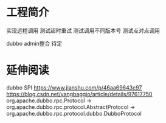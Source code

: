 # 工程简介
实现远程调用
测试超时重试
测试调用不同版本号
测试点对点调用

dubbo admin整合 待定

# 延伸阅读

dubbo SPI 
https://www.jianshu.com/p/46aa69643c97
https://blog.csdn.net/yangbaggio/article/details/97617750
org.apache.dubbo.rpc.Protocol -> org.apache.dubbo.rpc.protocol.AbstractProtocol -> org.apache.dubbo.rpc.protocol.dubbo.DubboProtocol

